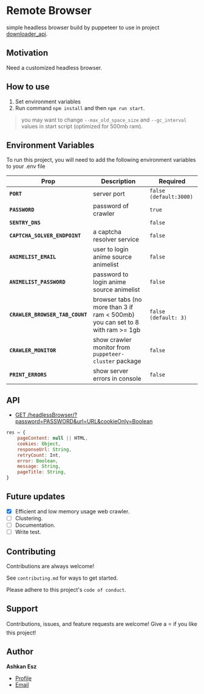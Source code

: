 # Remote Browser

simple headless browser build by puppeteer to use in
project [downloader_api](https://github.com/ashkan-esz/downloader_api).

## Motivation

Need a customized headless browser.

## How to use

1. Set environment variables
2. Run command `npm install` and then `npm run start`.

> you may want to change `--max_old_space_size` and `--gc_interval` values in start script (optimized for 500mb ram).

## Environment Variables

To run this project, you will need to add the following environment variables to your .env file

| Prop                            | Description                                                                   | Required               |
|---------------------------------|-------------------------------------------------------------------------------|------------------------|
| **`PORT`**                      | server port                                                                   | `false (default:3000)` |
| **`PASSWORD`**                  | password of crawler                                                           | `true`                 |
| **`SENTRY_DNS`**                |                                                                               | `false`                |
| **`CAPTCHA_SOLVER_ENDPOINT`**   | a captcha resolver service                                                    | `false`                |
| **`ANIMELIST_EMAIL`**           | user to login anime source animelist                                          | `false`                |
| **`ANIMELIST_PASSWORD`**        | password to login anime source animelist                                      | `false`                |
| **`CRAWLER_BROWSER_TAB_COUNT`** | browser tabs (no more than 3 if ram < 500mb) you can set to 8 with ram >= 1gb | `false (default: 3)`   |
| **`CRAWLER_MONITOR`**           | show crawler monitor from `puppeteer-cluster` package                         | `false`                |
| **`PRINT_ERRORS`**              | show server errors in console                                                 | `false`                |

## API

- [GET /headlessBrowser/?password=PASSWORD&url=URL&cookieOnly=Boolean](routes/headlessBrowser.js)
```javascript
res = {
    pageContent: null || HTML,
    cookies: Object,
    responseUrl: String,
    retryCount: Int,
    error: Boolean, 
    message: String,
    pageTitle: String,
}
```


## Future updates

- [x]  Efficient and low memory usage web crawler.
- [ ]  Clustering.
- [ ]  Documentation.
- [ ]  Write test.

## Contributing

Contributions are always welcome!

See `contributing.md` for ways to get started.

Please adhere to this project's `code of conduct`.

## Support

Contributions, issues, and feature requests are welcome!
Give a ⭐️ if you like this project!

## Author

**Ashkan Esz**

- [Profile](https://github.com/ashkan-esz "Ashkan esz")
- [Email](mailto:ashkanaz2828@gmail.com?subject=Hi "Hi!")

